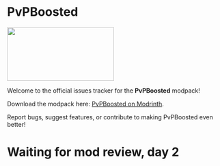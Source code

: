 # PvPBoosted  

<img src="https://cdn.modrinth.com/data/u9efDZ0X/920b137e6111afbc009709d286726fe0be91011e_96.webp" width="250" height="125" />

Welcome to the official issues tracker for the **PvPBoosted** modpack!  

Download the modpack here: [PvPBoosted on Modrinth](https://modrinth.com/project/pvpboosted/).  

Report bugs, suggest features, or contribute to making PvPBoosted even better!

# Waiting for mod review, day 2
